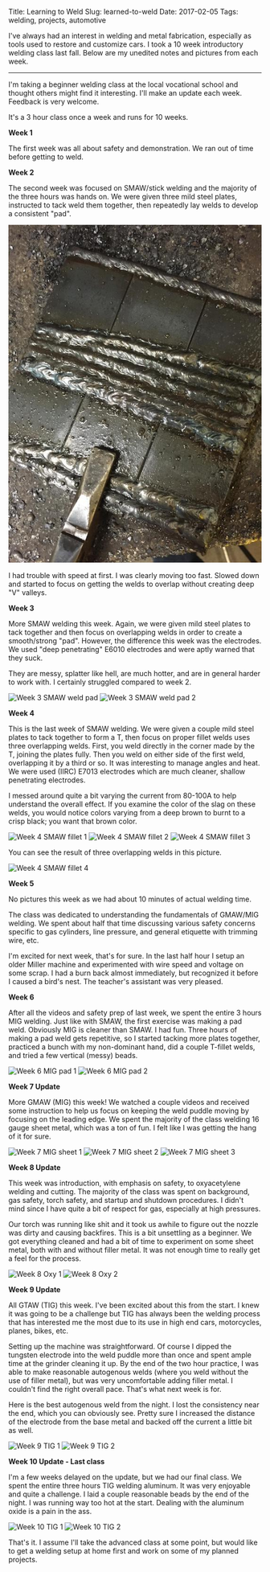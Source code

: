 Title: Learning to Weld
Slug: learned-to-weld
Date: 2017-02-05
Tags: welding, projects, automotive

I've always had an interest in welding and metal fabrication, especially as tools used to restore and customize
cars. I took a 10 week introductory welding class last fall. Below are my unedited notes and pictures from each week.

----

I'm taking a beginner welding class at the local vocational school and thought others might find it interesting.
I'll make an update each week. Feedback is very welcome.

It's a 3 hour class once a week and runs for 10 weeks.

**Week 1**

The first week was all about safety and demonstration. We ran out of time before getting to weld.

**Week 2**

The second week was focused on SMAW/stick welding and the majority of the three hours was hands on.
We were given three mild steel plates, instructed to tack weld them together, then repeatedly lay welds
to develop a consistent "pad".

<img src="/images/welding/week-2.1.jpg" class="img-thumbnail" alt="Week 2 SMAW weld pad">

I had trouble with speed at first. I was clearly moving too fast.
Slowed down and started to focus on getting the welds to overlap without creating deep "V" valleys.

**Week 3**

More SMAW welding this week. Again, we were given mild steel plates to tack together and then focus
on overlapping welds in order to create a smooth/strong "pad". However, the difference this week was the electrodes.
We used "deep penetrating" E6010 electrodes and were aptly warned that they suck.

They are messy, splatter like hell, are much hotter, and are in general harder to work with.
I certainly struggled compared to week 2.

<img src="/images/welding/week-3.1.png" class="img-thumbnail" alt="Week 3 SMAW weld pad">
<img src="/images/welding/week-3.2.png" class="img-thumbnail" alt="Week 3 SMAW weld pad 2">

**Week 4**

This is the last week of SMAW welding. We were given a couple mild steel plates to tack together to
form a T, then focus on proper fillet welds uses three overlapping welds. First, you weld directly in the corner
made by the T, joining the plates fully. Then you weld on either side of the first weld, overlapping it by a third
or so. It was interesting to manage angles and heat. We were used (IIRC) E7013 electrodes which are much cleaner,
shallow penetrating electrodes.

I messed around quite a bit varying the current from 80-100A to help understand the overall effect.
If you examine the color of the slag on these welds, you would notice colors varying from a deep brown to burnt
to a crisp black; you want that brown color.

<img src="/images/welding/week-4.1.png" class="img-thumbnail" alt="Week 4 SMAW fillet 1">
<img src="/images/welding/week-4.2.png" class="img-thumbnail" alt="Week 4 SMAW fillet 2">
<img src="/images/welding/week-4.3.png" class="img-thumbnail" alt="Week 4 SMAW fillet 3">

You can see the result of three overlapping welds in this picture.

<img src="/images/welding/week-4.4.png" class="img-thumbnail" alt="Week 4 SMAW fillet 4">

**Week 5**

No pictures this week as we had about 10 minutes of actual welding time.

The class was dedicated to understanding the fundamentals of GMAW/MIG welding.
We spent about half that time discussing various safety concerns specific to gas cylinders, line pressure,
and general etiquette with trimming wire, etc.

I'm excited for next week, that's for sure. In the last half hour I setup an older Miller machine
and experimented with wire speed and voltage on some scrap. I had a burn back almost immediately,
but recognized it before I caused a bird's nest. The teacher's assistant was very pleased.

**Week 6**

After all the videos and safety prep of last week, we spent the entire 3 hours MIG welding.
Just like with SMAW, the first exercise was making a pad weld. Obviously MIG is cleaner than SMAW. I had fun.
Three hours of making a pad weld gets repetitive, so I started tacking more plates together, practiced a bunch
with my non-dominant hand, did a couple T-fillet welds, and tried a few vertical (messy) beads.

<img src="/images/welding/week-6.1.png" class="img-thumbnail" alt="Week 6 MIG pad 1">
<img src="/images/welding/week-6.2.png" class="img-thumbnail" alt="Week 6 MIG pad 2">

**Week 7 Update**

More GMAW (MIG) this week! We watched a couple videos and received some instruction to help us
focus on keeping the weld puddle moving by focusing on the leading edge. We spent the majority of the
class welding 16 gauge sheet metal, which was a ton of fun. I felt like I was getting the hang of it for sure.

<img src="/images/welding/week-7.1.png" class="img-thumbnail" alt="Week 7 MIG sheet 1">
<img src="/images/welding/week-7.2.png" class="img-thumbnail" alt="Week 7 MIG sheet 2">
<img src="/images/welding/week-7.3.png" class="img-thumbnail" alt="Week 7 MIG sheet 3">

**Week 8 Update**

This week was introduction, with emphasis on safety, to oxyacetylene welding and cutting.
The majority of the class was spent on background, gas safety, torch safety, and startup and shutdown procedures.
I didn't mind since I have quite a bit of respect for gas, especially at high pressures.

Our torch was running like shit and it took us awhile to figure out the nozzle was dirty and causing backfires.
This is a bit unsettling as a beginner. We got everything cleaned and had a bit of time to experiment on some
sheet metal, both with and without filler metal. It was not enough time to really get a feel for the process.

<img src="/images/welding/week-8.1.png" class="img-thumbnail" alt="Week 8 Oxy 1">
<img src="/images/welding/week-8.2.png" class="img-thumbnail" alt="Week 8 Oxy 2">

**Week 9 Update**

All GTAW (TIG) this week. I've been excited about this from the start.
I knew it was going to be a challenge but TIG has always been the welding process that has interested
me the most due to its use in high end cars, motorcycles, planes, bikes, etc.

Setting up the machine was straightforward. Of course I dipped the tungsten electrode into the weld
puddle more than once and spent ample time at the grinder cleaning it up. By the end of the two hour practice,
I was able to make reasonable autogenous welds (where you weld without the use of filler metal),
but was very uncomfortable adding filler metal. I couldn't find the right overall pace.
That's what next week is for.

Here is the best autogenous weld from the night. I lost the consistency near the end,
which you can obviously see. Pretty sure I increased the distance of the electrode from the base metal
and backed off the current a little bit as well.

<img src="/images/welding/week-9.1.png" class="img-thumbnail" alt="Week 9 TIG 1">
<img src="/images/welding/week-9.2.png" class="img-thumbnail" alt="Week 9 TIG 2">

**Week 10 Update - Last class**

I'm a few weeks delayed on the update, but we had our final class.
We spent the entire three hours TIG welding aluminum. It was very enjoyable and quite a challenge.
I laid a couple reasonable beads by the end of the night. I was running way too hot at the start.
Dealing with the aluminum oxide is a pain in the ass.

<img src="/images/welding/week-10.1.png" class="img-thumbnail" alt="Week 10 TIG 1">
<img src="/images/welding/week-10.2.png" class="img-thumbnail" alt="Week 10 TIG 2">

That's it. I assume I'll take the advanced class at some point, but would like to get a welding setup
at home first and work on some of my planned projects.
